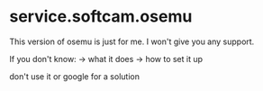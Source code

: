 # service.softcam.osemu
This version of osemu is just for me.
I won't give you any support.

If you don't know:
->  what it does
-> how to set it up

don't use it or google for a solution

